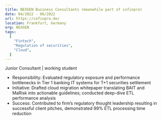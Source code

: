 ```yaml
---
title: NEXGEN Business Consultants (meanwhile part of cofinpro)
date: 04/2022 - 06/2022
url: https://cofinpro.de/
location: Frankfurt, Germany
org: NEXGEN
tags:
  [
    "Fintech",
    "Regulation of securities",
	"Cloud",
  ]
---
```

Junior Consultant | working student 
- Responsibility: Evaluated regulatory exposure and performance bottlenecks in Tier 1 banking IT systems for T+1 securities settlement
- Initiative: Drafted cloud migration whitepaper translating BAIT and MaRisk into actionable guidelines; conducted deep-dive ETL performance analysis
- Success: Contributed to firm’s regulatory thought leadership resulting in successful client pitches, demonstrated 99% ETL processing time reduction